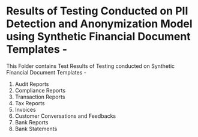 # Results of Testing Conducted on PII Detection and Anonymization Model using Synthetic Financial Document Templates -
This Folder contains Test Results of Testing conducted on Synthetic Financial Document Templates - 
1. Audit Reports
2. Compliance Reports
3. Transaction Reports
4. Tax Reports
5. Invoices
6. Customer Conversations and Feedbacks
7. Bank Reports
8. Bank Statements
